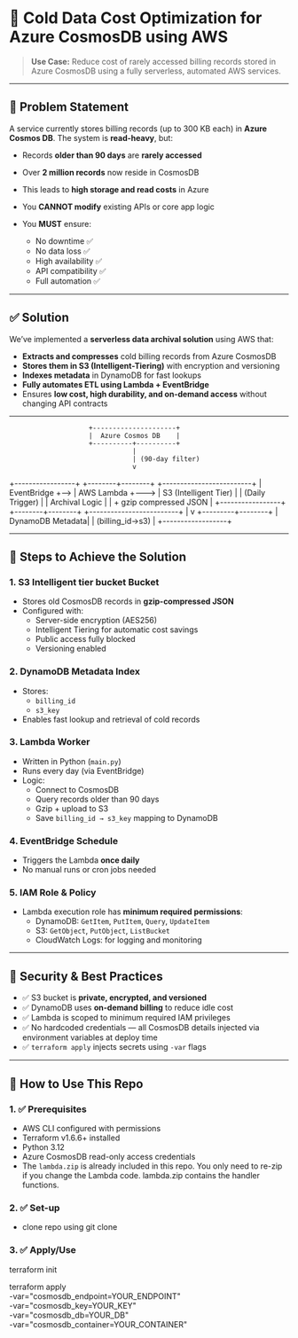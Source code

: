 # 🧊 Cold Data Cost Optimization for Azure CosmosDB using AWS
 > **Use Case:** Reduce cost of rarely accessed billing records stored in Azure CosmosDB using a fully serverless, automated AWS services.

---

## 📌 Problem Statement

A service currently stores billing records (up to 300 KB each) in **Azure Cosmos DB**. The system is **read-heavy**, but:
- Records **older than 90 days** are **rarely accessed**
- Over **2 million records** now reside in CosmosDB
- This leads to **high storage and read costs** in Azure

- You **CANNOT modify** existing APIs or core app logic

- You **MUST** ensure:  
  - No downtime ✅  
  - No data loss ✅  
  - High availability ✅  
  - API compatibility ✅  
  - Full automation ✅  

---

## ✅ Solution

We’ve implemented a **serverless data archival solution** using AWS that:
- **Extracts and compresses** cold billing records from Azure CosmosDB
- **Stores them in S3 (Intelligent-Tiering)** with encryption and versioning
- **Indexes metadata** in DynamoDB for fast lookups
- **Fully automates ETL using Lambda + EventBridge**
- Ensures **low cost, high durability, and on-demand access** without changing API contracts

---
                        +---------------------+
                        |  Azure Cosmos DB    |
                        +----------+----------+
                                   |
                                   | (90-day filter)
                                   v
   +-----------------+    +--------+--------+     +-------------------------+
   | EventBridge     +--> |  AWS Lambda     +---> |  S3 (Intelligent Tier)  |
   | (Daily Trigger) |    |  Archival Logic |     |  + gzip compressed JSON |
   +-----------------+    +--------+--------+     +-------------------------+
                                   |
                                   v
                         +---------+--------+
                         | DynamoDB Metadata|
                         | (billing_id→s3)  |
                         +------------------+


---

## 🧠 Steps to Achieve the Solution

### 1. **S3 Intelligent tier bucket Bucket**
- Stores old CosmosDB records in **gzip-compressed JSON**
- Configured with:
  - Server-side encryption (AES256)
  - Intelligent Tiering for automatic cost savings
  - Public access fully blocked
  - Versioning enabled

### 2. **DynamoDB Metadata Index**
- Stores:
  - `billing_id`
  - `s3_key`
- Enables fast lookup and retrieval of cold records

### 3. **Lambda Worker**
- Written in Python (`main.py`)
- Runs every day (via EventBridge)
- Logic:
  - Connect to CosmosDB
  - Query records older than 90 days
  - Gzip + upload to S3
  - Save `billing_id → s3_key` mapping to DynamoDB

### 4. **EventBridge Schedule**
- Triggers the Lambda **once daily**
- No manual runs or cron jobs needed

### 5. **IAM Role & Policy**
- Lambda execution role has **minimum required permissions**:
  - DynamoDB: `GetItem`, `PutItem`, `Query`, `UpdateItem`
  - S3: `GetObject`, `PutObject`, `ListBucket`
  - CloudWatch Logs: for logging and monitoring

---

## 🔐 Security & Best Practices

- ✅ S3 bucket is **private, encrypted, and versioned**
- ✅ DynamoDB uses **on-demand billing** to reduce idle cost
- ✅ Lambda is scoped to minimum required IAM privileges
- ✅ No hardcoded credentials — all CosmosDB details injected via environment variables at deploy time
- ✅ `terraform apply` injects secrets using `-var` flags

---

## 🚀 How to Use This Repo

### 1. ✅ Prerequisites

- AWS CLI configured with permissions
- Terraform v1.6.6+ installed
- Python 3.12
- Azure CosmosDB read-only access credentials
-  The `lambda.zip` is already included in this repo. You only need to re-zip if you change the Lambda code. lambda.zip contains the handler functions.

### 2. ✅ Set-up
- clone repo using git clone

### 3. ✅ Apply/Use


terraform init

terraform apply \
  -var="cosmosdb_endpoint=YOUR_ENDPOINT" \
  -var="cosmosdb_key=YOUR_KEY" \
  -var="cosmosdb_db=YOUR_DB" \
  -var="cosmosdb_container=YOUR_CONTAINER"


